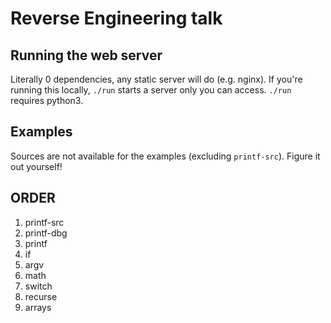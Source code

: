 # Reverse Engineering talk

## Running the web server
Literally 0 dependencies, any static server will do (e.g. nginx).
If you're running this locally, `./run` starts a server only you can access.
`./run` requires python3.

## Examples
Sources are not available for the examples (excluding `printf-src`).
Figure it out yourself!

## ORDER
1. printf-src
2. printf-dbg
3. printf
4. if
5. argv
6. math
7. switch
8. recurse
9. arrays
